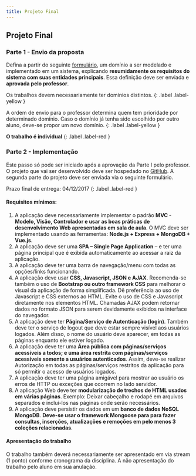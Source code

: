 ```yaml
---
title: Projeto Final
---
```


## Projeto Final


### Parte 1 - Envio da proposta

Defina a partir do seguinte <a href="https://forms.gle/92r4cKs6CKDWeuAF9" target="_blank">formulário</a>, um domínio a ser modelado e implementado em um sistema, 
explicando **resumidamente os requisitos do sistema com suas entidades principais**. 
Essa definição deve ser enviada e **aprovada pelo professor**. 

Os trabalhos devem necessariamente ter domínios distintos. 
{: .label .label-yellow }

A ordem de envio para o professor determina quem tem prioridade por determinado domínio. Caso o domínio já tenha sido escolhido por outro aluno, deve-se propor um novo domínio.
{: .label .label-yellow }

**O trabalho é individual**
{: .label .label-red }


### Parte 2 - Implementação

Este passo só pode ser iniciado após a aprovação da Parte I pelo professor. O projeto que vai ser desenvolvido deve ser hospedado no <a href="http://www.github.com" target="_blank">GitHub</a>.
A segunda parte do projeto deve ser enviada via o seguinte formulário.

Prazo final de entrega: 04/12/2017
{: .label .label-red }


#### Requisitos mínimos:

  1. A aplicação deve necessariamente implementar o padrão **MVC - Modelo, Visão, Controlador e usar as boas práticas de desenvolvimento Web apresentadas em sala de aula**. O MVC deve ser implementado usando as ferramentas: **Node.js + Express + MongoDB + Vue.js**.
  2. A aplicação deve ser uma **SPA – Single Page Application** – e ter uma página principal que é exibida automaticamente ao acessar a raiz da aplicação.
  3. A aplicação deve ter uma barra de navegação/menu com todas as opções/links funcionando.
  4. A aplicação deve usar **CSS, Javascript, JSON e AJAX**. Recomenda-se também o uso de **Bootstrap ou outro framework CSS** para melhorar o visual da aplicação de forma simplificada. Dê preferência ao uso de Javascript e CSS externos ao HTML. Evite o uso de CSS e Javascript diretamente nos elementos HTML. Chamadas AJAX podem retornar dados no formato JSON para serem devidamente exibidos na interface do navegador.
  5. A aplicação deve ter **Página/Serviço de Autenticação (login)**. Também deve ter o serviço de logout que deve estar sempre visível aos usuários logados. Além disso, o nome do usuário deve aparecer, em todas as páginas enquanto ele estiver logado.
  6. A aplicação deve ter uma **Área pública com páginas/serviços acessíveis a todos; e uma área restrita com páginas/serviços acessíveis somente a usuários autenticados**. Assim, deve-se realizar Autorização em todas as páginas/serviços restritos da aplicação para só permitir o acesso de usuários logados.
  7. A aplicação deve ter uma página amigável para mostrar ao usuário os erros de HTTP ou exceções que ocorrem no lado servidor.
  8. A aplicação Web deve ter **modularização de trechos de HTML usados em várias páginas**. Exemplo: Deixar cabeçalho e rodapé em arquivos separados e incluí-los nas páginas onde serão necessários.
  9. A aplicação deve persistir os dados em um **banco de dados NoSQL MongoDB**. **Deve-se usar o framework Mongoose para para fazer consultas, inserções, atualizações e remoções em pelo menos 3 coleções relacionadas**.

#### Apresentação do trabalho
O trabalho também deverá necessariamente ser apresentado em via stream (1 ponto) conforme cronograma da disciplina. A não apresentação do trabalho pelo aluno em sua anulação.
